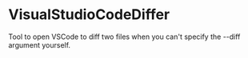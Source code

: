 # VisualStudioCodeDiffer
Tool to open VSCode to diff two files when you can't specify the --diff argument yourself.
